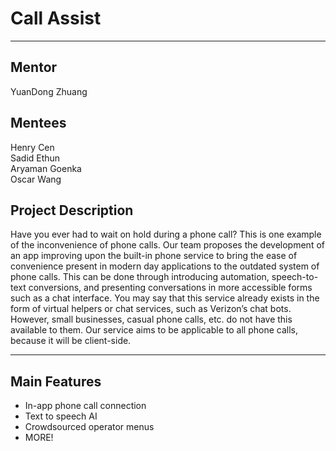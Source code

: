 # Call Assist

-----

## Mentor
YuanDong Zhuang
## Mentees
Henry Cen  
Sadid Ethun  
Aryaman Goenka  
Oscar Wang 

## Project Description
Have you ever had to wait on hold during a phone call? This is one example of the inconvenience of phone calls. Our team proposes the development of an app improving upon the built-in phone service to bring the ease of convenience present in modern day applications to the outdated system of phone calls. This can be done through introducing automation, speech-to-text conversions, and presenting conversations in more accessible forms such as a chat interface. You may say that this service already exists in the form of virtual helpers or chat services, such as Verizon’s chat bots. However, small businesses, casual phone calls, etc. do not have this available to them. Our service aims to be applicable to all phone calls, because it will be client-side.

-----

## Main Features
- In-app phone call connection
- Text to speech AI
- Crowdsourced operator menus
- MORE!
